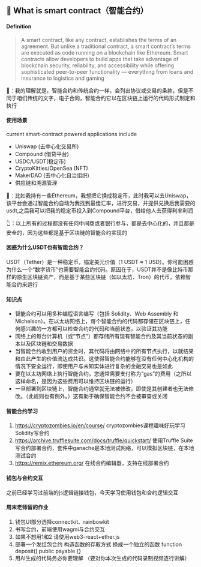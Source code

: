 ## 📖 What is smart contract（智能合约）

#### **Definition**
> A smart contract, like any contract, establishes the terms of an agreement. But unlike a traditional contract, a smart contract’s terms are executed as code running on a blockchain like Ethereum. Smart contracts allow developers to build apps that take advantage of blockchain security, reliability, and accessibility while offering sophisticated peer-to-peer functionality — everything from loans and insurance to logistics and gaming

🤔：我的理解就是，智能合约和传统合约一样，会列出协议或交易的条款，但是不同于咱们传统的文字，电子合同，智能合约它以在区块链上运行的代码形式制定和执行

#### **使用场景**

current smart-contract powered applications include
-  Uniswap (去中心化交易所)
-  Compound (借贷平台)
-  USDC/USDT(稳定币)
-  CryptoKitties/OpenSea (NFT)
-  MakerDAO (去中心化自治组织)
-  供应链和溯源管理

🌰：比如我持有一些Ethereum，我想把它换成稳定币，此时我可以去Uniswap，该平台会通过智能合约自动为我找到最佳汇率，进行交易，并提供兑换后我需要的usdt,之后我可以把我的稳定币投入到Compound平台，借给他人去获得利率利润

👆：以上所有的过程都没有任何中间商或者银行参与，都是去中心化的，并且都是安全的，因为这些都是基于区块链的智能合约实现的

#### **困惑为什么USDT也有智能合约？**
USDT（Tether）是一种稳定币，锚定美元价值（1 USDT ≈ 1 USD）。你可能困惑为什么一个“数字货币”也需要智能合约代码。原因在于，USDT并不是像比特币那样的原生区块链资产，而是基于某些区块链（如以太坊、Tron）的代币，依赖智能合约来运行

#### **知识点**
- 智能合约可以用多种编程语言编写（包括 Solidity、Web Assembly 和 Michelson）。在以太坊网络上，每个智能合约的代码都存储在区块链上，任何感兴趣的一方都可以检查合约的代码和当前状态，以验证其功能
- 网络上的每台计算机（或“节点”）都存储所有现有智能合约及其当前状态的副本以及区块链和交易数据
- 当智能合约收到用户的资金时，其代码将由网络中的所有节点执行，以就结果和由此产生的价值流达成共识。这使得智能合约能够在没有任何中心化机构的情况下安全运行，即使用户与未知实体进行复杂的金融交易也是如此
- 要在以太坊网络上执行智能合约，您通常需要支付称为“gas”的费用（之所以这样命名，是因为这些费用可以维持区块链的运行）
- 一旦部署到区块链上，智能合约通常就无法被修改，即使是其创建者也无法修改。（此规则也有例外。）这有助于确保智能合约不会被审查或关闭

#### **智能合约学习**

1. https://cryptozombies.io/en/course/ cryptozombies课程趣味好玩学习Solidity写合约
2. https://archive.trufflesuite.com/docs/truffle/quickstart/ 使用Truffle Suite写合约部署合约，套件中ganache是本地测试网络，可以模拟区块链，在本地测试合约
3. https://remix.ethereum.org/ 在线合约编辑器，支持在线部署合约

#### **钱包与合约交互**
之前已经学习过前端的js逻辑链接钱包，今天学习使用钱包和合约逻辑交互

#### **周末老师留的作业**
1. 钱包UI部分选择connectkit、rainbowkit
2. 书写合约，前端使用wagmi与合约交互
3. 如果不想用1和2 请使用web3-react+ether.js
4. 部署一个发红包合约 构造函数的存取方式 换成一个独立的函数
function deposit() public payable {}
5. 用AI生成的代码务必你要理解 （要对你本次生成的代码录制视频逐行讲解）